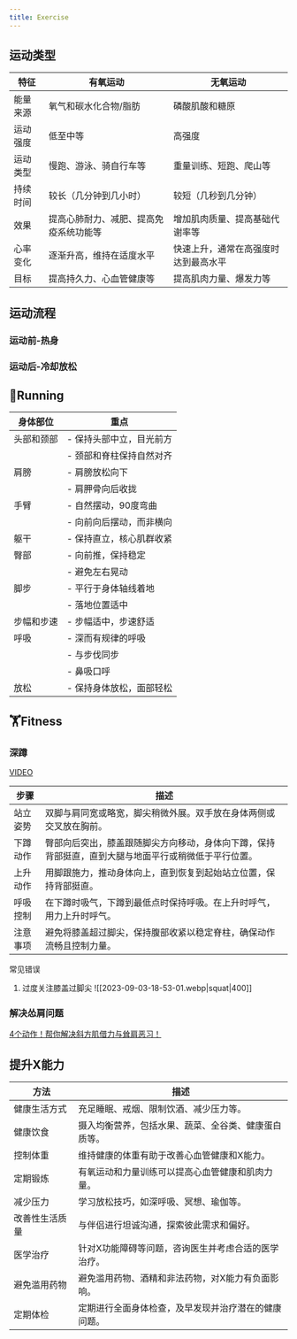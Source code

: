 ```yaml
---
title: Exercise
---
```



## 运动类型

|特征|有氧运动|无氧运动|
|---|---|---|
|能量来源|氧气和碳水化合物/脂肪|磷酸肌酸和糖原|
|运动强度|低至中等|高强度|
|运动类型|慢跑、游泳、骑自行车等|重量训练、短跑、爬山等|
|持续时间|较长（几分钟到几小时）|较短（几秒到几分钟）|
|效果|提高心肺耐力、减肥、提高免疫系统功能等|增加肌肉质量、提高基础代谢率等|
|心率变化|逐渐升高，维持在适度水平|快速上升，通常在高强度时达到最高水平|
|目标|提高持久力、心血管健康等|提高肌肉力量、爆发力等|

## 运动流程

### 运动前-热身

### 运动后-冷却放松

## 🏃Running

| 身体部位  | 重点            |
| ----- | ------------- |
| 头部和颈部 | - 保持头部中立，目光前方 |
|       | - 颈部和脊柱保持自然对齐 |
| 肩膀    | - 肩膀放松向下      |
|       | - 肩胛骨向后收拢     |
| 手臂    | - 自然摆动，90度弯曲  |
|       | - 向前向后摆动，而非横向 |
| 躯干    | - 保持直立，核心肌群收紧 |
| 臀部    | - 向前推，保持稳定    |
|       | - 避免左右晃动      |
| 脚步    | - 平行于身体轴线着地   |
|       | - 落地位置适中      |
| 步幅和步速 | - 步幅适中，步速舒适   |
| 呼吸    | - 深而有规律的呼吸    |
|       | - 与步伐同步       |
|       | - 鼻吸口呼        |
| 放松    | - 保持身体放松，面部轻松 |

## 🏋️Fitness

### 深蹲

[VIDEO](https://www.bilibili.com/video/BV1uZ4y1w74a/?spm_id_from=333.337.search-card.all.click&vd_source=852d4ef8e14fcaf3d82391cb2461a178)

|步骤|描述|
|---|---|
|站立姿势|双脚与肩同宽或略宽，脚尖稍微外展。双手放在身体两侧或交叉放在胸前。|
|下蹲动作|臀部向后突出，膝盖跟随脚尖方向移动，身体向下蹲，保持背部挺直，直到大腿与地面平行或稍微低于平行位置。|
|上升动作|用脚跟施力，推动身体向上，直到恢复到起始站立位置，保持背部挺直。|
|呼吸控制|在下蹲时吸气，下蹲到最低点时保持呼吸。在上升时呼气，用力上升时呼气。|
|注意事项|避免将膝盖超过脚尖，保持腹部收紧以稳定脊柱，确保动作流畅且控制力量。|

常见错误

1. 过度关注膝盖过脚尖
![[2023-09-03-18-53-01.webp|squat|400]]
### 解决怂肩问题

[4个动作！帮你解决斜方肌借力与耸肩恶习！](https://zhuanlan.zhihu.com/p/99490194#:~:text=%E5%B8%AE%E4%BD%A0%E8%A7%A3%E5%86%B3%E6%96%9C%E6%96%B9%E8%82%8C%E5%80%9F%E5%8A%9B%E4%B8%8E%E8%80%B8%E8%82%A9%E6%81%B6%E4%B9%A0%EF%BC%81%201%201.%E9%87%8D%E5%8A%9B%E5%9B%A0%E7%B4%A0%20%E8%BF%99%E4%B8%AA%E7%9B%B8%E5%AF%B9%E6%AF%94%E8%BE%83%E5%A5%BD%E7%90%86%E8%A7%A3%EF%BC%8C%E6%96%9C%E6%96%B9%E8%82%8C%E6%9C%AC%E8%BA%AB%E7%9A%84%E4%BD%8D%E7%BD%AE%EF%BC%8C%E5%B0%A4%E5%85%B6%E6%98%AF%E5%9B%BE%E4%B8%AD%E6%9C%80%E5%B7%A6%E8%BE%B9%E7%9A%84%E4%B8%8A%E6%96%9C%E6%96%B9%E8%82%8C%E6%9B%B4%E5%8A%A0%E5%90%8C%E6%84%8F%E5%BD%A2%E6%88%90%E9%9C%80%E8%A6%81%E5%AF%B9%E6%8A%97%E8%87%AA%E7%84%B6%E9%87%8D%E5%8A%9B%E7%9A%84%E6%83%85%E5%86%B5%EF%BC%8C%E9%9C%80%E8%A6%81%E5%B8%AE%E5%BF%99%E5%9C%A8%E4%BD%A0%E7%94%9F%E6%B4%BB%E4%B8%AD%E6%8B%89%E4%BD%8F%E4%BB%A5%E5%8F%8A%E7%A8%B3%E5%AE%9A%E8%82%A9%E8%86%80%E5%8F%8A%E4%BB%A5%E4%B8%8B%E7%9A%84%E9%83%A8%E4%BD%8D%E3%80%82%20...%202%202.%E8%82%8C%E9%AA%A8%E5%9B%A0%E7%B4%A0%20%E8%BF%99%E9%83%A8%E5%88%86%E7%9A%84%E5%9B%A0%E7%B4%A0%E7%9B%B8%E5%AF%B9%E5%B0%B1%E6%AF%94%E8%BE%83%E5%A4%9A%E4%BA%86%EF%BC%8C%E6%88%91%E4%BB%AC%E5%9C%A8%E6%9C%80%E5%BC%80%E5%A4%B4%E9%9C%80%E8%A6%81%E9%A6%96%E5%85%88%E7%90%86%E6%B8%85%E4%B8%80%E4%B8%AA%E9%97%AE%E9%A2%98%EF%BC%9A,...%207%202-1.%E6%96%9C%E6%96%B9%E8%82%8C%E6%8B%89%E4%BC%B8%20...%208%202-2.%E6%96%9C%E6%96%B9%E8%82%8C%E8%AE%AD%E7%BB%83%20...%20%E6%9B%B4%E5%A4%9A%E9%A1%B9%E7%9B%AE)

## 提升X能力

| 方法      | 描述                         |
| ------- | -------------------------- |
| 健康生活方式  | 充足睡眠、戒烟、限制饮酒、减少压力等。        |
| 健康饮食    | 摄入均衡营养，包括水果、蔬菜、全谷类、健康蛋白质等。 |
| 控制体重    | 维持健康的体重有助于改善心血管健康和X能力。     |
| 定期锻炼    | 有氧运动和力量训练可以提高心血管健康和肌肉力量。   |
| 减少压力    | 学习放松技巧，如深呼吸、冥想、瑜伽等。        |
| 改善性生活质量 | 与伴侣进行坦诚沟通，探索彼此需求和偏好。       |
| 医学治疗    | 针对X功能障碍等问题，咨询医生并考虑合适的医学治疗。 |
| 避免滥用药物  | 避免滥用药物、酒精和非法药物，对X能力有负面影响。  |
| 定期体检    | 定期进行全面身体检查，及早发现并治疗潜在的健康问题。 |
